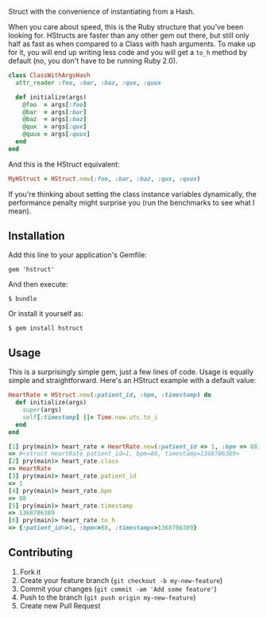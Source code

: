 Struct with the convenience of instantiating from a Hash.

When you care about speed, this is the Ruby structure that you've been
looking for. HStructs are faster than any other gem out there, but still
only half as fast as when compared to a Class with hash arguments.
To make up for it, you will end up writing less code and you will get
a `to_h` method by default (no, you don't have to be running Ruby 2.0).

```ruby
class ClassWithArgsHash
  attr_reader :foo, :bar, :baz, :qux, :quux

  def initialize(args)
    @foo  = args[:foo]
    @bar  = args[:bar]
    @baz  = args[:baz]
    @qux  = args[:qux]
    @quux = args[:quux]
  end
end

```

And this is the HStruct equivalent:

```ruby
MyHStruct = HStruct.new(:foo, :bar, :baz, :qux, :quux)
```

If you're thinking about setting the class instance variables
dynamically, the performance penalty might surprise you (run the
benchmarks to see what I mean).

## Installation

Add this line to your application's Gemfile:

    gem 'hstruct'

And then execute:

    $ bundle

Or install it yourself as:

    $ gem install hstruct

## Usage

This is a surprisingly simple gem, just a few lines of code. Usage is
equally simple and straightforward. Here's an HStruct example with a
default value:

```ruby
HeartRate = HStruct.new(:patient_id, :bpm, :timestamp) do
  def initialize(args)
    super(args)
    self[:timestamp] ||= Time.now.utc.to_i
  end
end

[1] pry(main)> heart_rate = HeartRate.new(:patient_id => 1, :bpm => 88)
=> #<struct HeartRate patient_id=1, bpm=88, timestamp=1368786389>
[2] pry(main)> heart_rate.class
=> HeartRate
[3] pry(main)> heart_rate.patient_id
=> 1
[4] pry(main)> heart_rate.bpm
=> 88
[5] pry(main)> heart_rate.timestamp
=> 1368786389
[6] pry(main)> heart_rate.to_h
=> {:patient_id=>1, :bpm=>88, :timestamp=>1368786389}
```

## Contributing

1. Fork it
2. Create your feature branch (`git checkout -b my-new-feature`)
3. Commit your changes (`git commit -am 'Add some feature'`)
4. Push to the branch (`git push origin my-new-feature`)
5. Create new Pull Request
